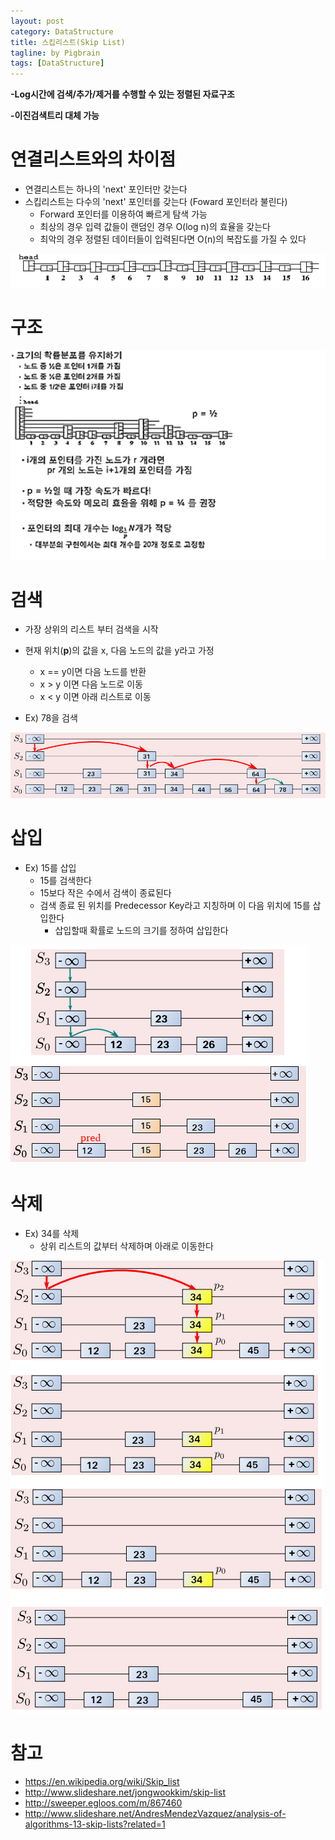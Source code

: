 ```yaml
---
layout: post
category: DataStructure
title: 스킵리스트(Skip List)
tagline: by Pigbrain
tags: [DataStructure]
---
```


<!--more-->

**-Log시간에 검색/추가/제거를 수행할 수 있는 정렬된 자료구조**  

**-이진검색트리 대체 가능**  

# 연결리스트와의 차이점  
* 연결리스트는 하나의 'next' 포인터만 갖는다 
* 스킵리스트는 다수의 'next' 포인터를 갖는다 (Foward 포인터라 불린다)
	* Forward 포인터를 이용하여 빠르게 탐색 가능
	* 최상의 경우 입력 값들이 랜덤인 경우 O(log n)의 효율을 갖는다
	* 최악의 경우 정렬된 데이터들이 입력된다면 O(n)의 복잡도를 가질 수 있다

<img src="/assets/themes/Snail/img/DataStructure/SkipList/simple_skiplist.png" alt="">

# 구조
<img src="/assets/themes/Snail/img/DataStructure/SkipList/explain.png" alt="">

# 검색  
* 가장 상위의 리스트 부터 검색을 시작
* 현재 위치(**p**)의 값을 x, 다음 노드의 값을 y라고 가정
	* x == y이면 다음 노드를 반환
	* x > y 이면 다음 노드로 이동
	* x < y 이면 아래 리스트로 이동
	
* Ex) 78을 검색  
<img src="/assets/themes/Snail/img/DataStructure/SkipList/search.png" alt="">
  
  

# 삽입  
* Ex) 15를 삽입
	* 15를 검색한다
	* 15보다 작은 수에서 검색이 종료된다
	* 검색 종료 된 위치를 Predecessor Key라고 지칭하며 이 다음 위치에 15를 삽입한다
		* 삽입할때 확률로 노드의 크기를 정하여 삽입한다 
<img src="/assets/themes/Snail/img/DataStructure/SkipList/insert.png" alt="">
  

# 삭제  
* Ex) 34를 삭제 
	* 상위 리스트의 값부터 삭제하며 아래로 이동한다
<img src="/assets/themes/Snail/img/DataStructure/SkipList/delete.png" alt="">


# 참고
* https://en.wikipedia.org/wiki/Skip_list
* http://www.slideshare.net/jongwookkim/skip-list
* http://sweeper.egloos.com/m/867460
* http://www.slideshare.net/AndresMendezVazquez/analysis-of-algorithms-13-skip-lists?related=1